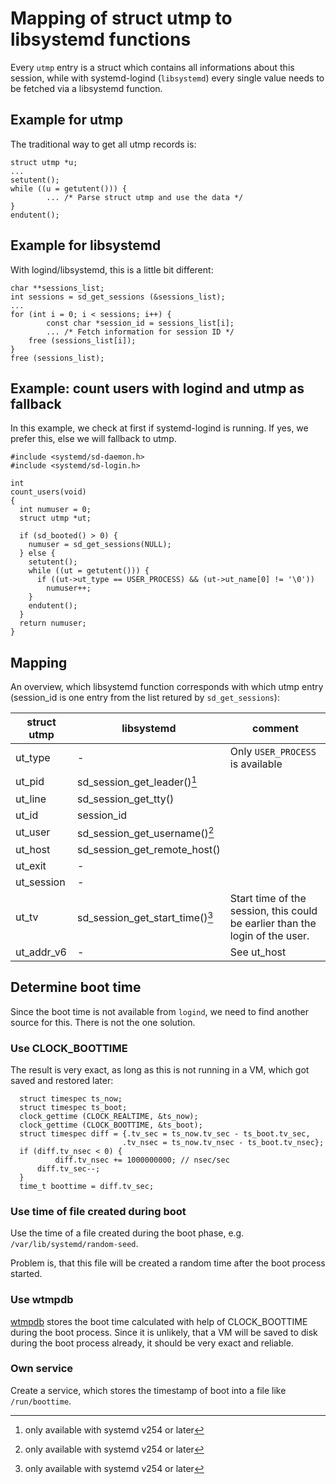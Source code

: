 # Mapping of struct utmp to libsystemd functions

Every `utmp` entry is a struct which contains all informations about this session, while with systemd-logind (`libsystemd`) every single value needs to be fetched via a libsystemd function.

## Example for utmp

The traditional way to get all utmp records is:

```
struct utmp *u;
...
setutent();
while ((u = getutent())) {
        ... /* Parse struct utmp and use the data */
}
endutent();
```

## Example for libsystemd

With logind/libsystemd, this is a little bit different:

```
char **sessions_list;
int sessions = sd_get_sessions (&sessions_list);
...
for (int i = 0; i < sessions; i++) {
        const char *session_id = sessions_list[i];
        ... /* Fetch information for session ID */
	free (sessions_list[i]);
}
free (sessions_list);
```

## Example: count users with logind and utmp as fallback

In this example, we check at first if systemd-logind is running. If yes, we prefer this, else we will fallback to utmp.

```
#include <systemd/sd-daemon.h>
#include <systemd/sd-login.h>

int
count_users(void)
{
  int numuser = 0;
  struct utmp *ut;

  if (sd_booted() > 0) {
    numuser = sd_get_sessions(NULL);
  } else {
    setutent();
    while ((ut = getutent())) {
      if ((ut->ut_type == USER_PROCESS) && (ut->ut_name[0] != '\0'))
        numuser++;
    }
    endutent();
  }
  return numuser;
}
```

## Mapping

An overview, which libsystemd function corresponds with which utmp entry
(session_id is one entry from the list retured by `sd_get_sessions`):

| struct utmp | libsystemd | comment |
|-------------|------------|---------|
| ut_type | - | Only `USER_PROCESS` is available|
| ut_pid  | sd_session_get_leader()[^1] ||
| ut_line | sd_session_get_tty() ||
| ut_id   | session_id |
| ut_user | sd_session_get_username()[^1] ||
| ut_host | sd_session_get_remote_host() ||
| ut_exit | - ||
| ut_session | - ||
| ut_tv | sd_session_get_start_time()[^1] |Start time of the session, this could be earlier than the login of the user. |
| ut_addr_v6| - | See ut_host |

[^1]: only available with systemd v254 or later

## Determine boot time

Since the boot time is not available from `logind`, we need to find another source for this. There is not the one solution.

### Use CLOCK_BOOTTIME

The result is very exact, as long as this is not running in a VM, which got saved and restored later:

```
  struct timespec ts_now;
  struct timespec ts_boot;
  clock_gettime (CLOCK_REALTIME, &ts_now);
  clock_gettime (CLOCK_BOOTTIME, &ts_boot);
  struct timespec diff = {.tv_sec = ts_now.tv_sec - ts_boot.tv_sec,
                         .tv_nsec = ts_now.tv_nsec - ts_boot.tv_nsec};
  if (diff.tv_nsec < 0) {
          diff.tv_nsec += 1000000000; // nsec/sec
	  diff.tv_sec--;
  }
  time_t boottime = diff.tv_sec;
```

### Use time of file created during boot

Use the time of a file created during the boot phase,
e.g. `/var/lib/systemd/random-seed`.

Problem is, that this file will be created a random time after the boot process started.

### Use wtmpdb

[wtmpdb](https://github.com/thkukuk/wtmpdb) stores the boot time calculated with help of CLOCK_BOOTTIME during the boot process. Since it is unlikely, that a VM will be saved to disk during the boot process already, it should be very exact and reliable.

### Own service

Create a service, which stores the timestamp of boot into a file like `/run/boottime`.
